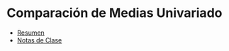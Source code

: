 # Comparación de Medias Univariado

* [Resumen](https://github.com/mcnanton/DMKDD-AID/blob/main/Temas/Comparacion%20de%20Medias%20Univariado/resumen.Rmd)
* [Notas de Clase](https://github.com/mcnanton/DMKDD-AID/blob/main/Temas/Comparacion%20de%20Medias%20Univariado/notas_clase_4.md) <!--- falta nota de clase, vos la tenés hecha María??? -->
